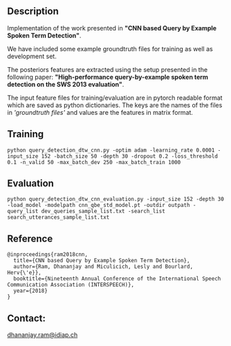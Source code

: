 ## Description
Implementation of the work presented in **"CNN based Query by Example Spoken Term Detection"**.

We have included some example groundtruth files for training as well as development set.

The posteriors features are extracted using the setup presented in the following paper:
**"High-performance query-by-example spoken term detection on the SWS 2013 evaluation"**.

The input feature files for training/evaluation are in pytorch readable format which are 
saved as python dictionaries. The keys are the names of the files in *'groundtruth files'*
and values are the features in matrix format.

## Training

```
python query_detection_dtw_cnn.py -optim adam -learning_rate 0.0001 -input_size 152 -batch_size 50 -depth 30 -dropout 0.2 -loss_threshold 0.1 -n_valid 50 -max_batch_dev 250 -max_batch_train 1000
```

## Evaluation

```
python query_detection_dtw_cnn_evaluation.py -input_size 152 -depth 30 -load_model -modelpath cnn_qbe_std_model.pt -outdir outpath -query_list dev_queries_sample_list.txt -search_list search_utterances_sample_list.txt
```

## Reference
```
@inproceedings{ram2018cnn,
  title={CNN based Query by Example Spoken Term Detection},
  author={Ram, Dhananjay and Miculicich, Lesly and Bourlard, Herv{\'e}},
  booktitle={Nineteenth Annual Conference of the International Speech Communication Association (INTERSPEECH)},
  year={2018}
}
```

## Contact:

dhananjay.ram@idiap.ch
